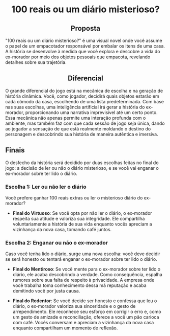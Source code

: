 # <div align="center">100 reais ou um diário misterioso?</div>

## <div align="center">Proposta</div>

"100 reais ou um diário misterioso?" é uma visual novel onde você assume o papel de um empacotador responsável por embalar os itens de uma casa. A história se desenvolve à medida que você explora e descobre a vida do ex-morador por meio dos objetos pessoais que empacota, revelando detalhes sobre sua trajetória.

## <div align="center">Diferencial</div>

O grande diferencial do jogo está na mecânica de escolha e na geração de história dinâmica. Você, como jogador, decidirá quais objetos estarão em cada cômodo da casa, escolhendo de uma lista predeterminada. Com base nas suas escolhas, uma inteligência artificial irá gerar a história do ex-morador, proporcionando uma narrativa imprevisível até um certo ponto. Essa mecânica não apenas permite uma interação profunda com o ambiente, mas também faz com que cada sessão de jogo seja única, dando ao jogador a sensação de que está realmente moldando o destino do personagem e descobrindo sua história de maneira autêntica e imersiva.

## Finais

O desfecho da história será decidido por duas escolhas feitas no final do jogo: a decisão de ler ou não o diário misterioso, e se você vai enganar o ex-morador sobre ter lido o diário.

### Escolha 1: Ler ou não ler o diário

Você prefere ganhar 100 reais extras ou ler o misterioso diário do ex-morador?

- **Final do Virtuoso**: Se você opta por não ler o diário, o ex-morador respeita sua atitude e valoriza sua integridade. Ele compartilha voluntariamente a história de sua vida enquanto vocês apreciam a vizinhança da nova casa, tomando café juntos.
  
### Escolha 2: Enganar ou não o ex-morador

Caso você tenha lido o diário, surge uma nova escolha: você deve decidir se será honesto ou tentará enganar o ex-morador sobre ter lido o diário.

- **Final do Mentiroso**: Se você mente para o ex-morador sobre ter lido o diário, ele acaba descobrindo a verdade. Como consequência, espalha rumores sobre sua falta de respeito à privacidade. A empresa onde você trabalha toma conhecimento dessa má reputação e acaba demitindo você por justa causa.
  
- **Final do Redentor**: Se você decide ser honesto e confessa que leu o diário, o ex-morador valoriza sua sinceridade e o gesto de arrependimento. Ele reconhece seu esforço em corrigir o erro e, como um gesto de amizade e reconciliação, oferece a você um pão carioca com café. Vocês conversam e apreciam a vizinhança da nova casa enquanto compartilham um momento de reflexão.